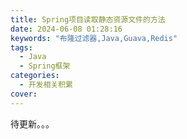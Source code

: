 ```yaml
---
title: Spring项目读取静态资源文件的方法
date: 2024-06-08 01:28:16
keywords: "布隆过滤器,Java,Guava,Redis"
tags:
  - Java
  - Spring框架
categories:
  - 开发相关积累
cover: 
---
```

待更新。。。